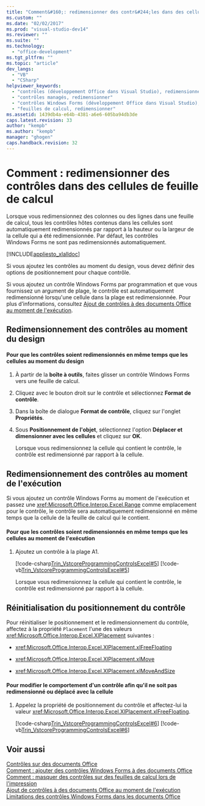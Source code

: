 ```yaml
---
title: "Comment&#160;: redimensionner des contr&#244;les dans des cellules de feuille de calcul | Microsoft Docs"
ms.custom: ""
ms.date: "02/02/2017"
ms.prod: "visual-studio-dev14"
ms.reviewer: ""
ms.suite: ""
ms.technology: 
  - "office-development"
ms.tgt_pltfrm: ""
ms.topic: "article"
dev_langs: 
  - "VB"
  - "CSharp"
helpviewer_keywords: 
  - "contrôles (développement Office dans Visual Studio), redimensionner"
  - "contrôles managés, redimensionner"
  - "contrôles Windows Forms (développement Office dans Visual Studio), redimensionner"
  - "feuilles de calcul, redimensionner"
ms.assetid: 1439db4a-e64b-4381-a6e6-605ba94db3de
caps.latest.revision: 33
author: "kempb"
ms.author: "kempb"
manager: "ghogen"
caps.handback.revision: 32
---
```

# Comment&#160;: redimensionner des contr&#244;les dans des cellules de feuille de calcul
  Lorsque vous redimensionnez des colonnes ou des lignes dans une feuille de calcul, tous les contrôles hôtes contenus dans les cellules sont automatiquement redimensionnés par rapport à la hauteur ou la largeur de la cellule qui a été redimensionnée.  Par défaut, les contrôles Windows Forms ne sont pas redimensionnés automatiquement.  
  
 [!INCLUDE[appliesto_xlalldoc](../vsto/includes/appliesto-xlalldoc-md.md)]  
  
 Si vous ajoutez les contrôles au moment du design, vous devez définir des options de positionnement pour chaque contrôle.  
  
 Si vous ajoutez un contrôle Windows Forms par programmation et que vous fournissez un argument de plage, le contrôle est automatiquement redimensionné lorsqu'une cellule dans la plage est redimensionnée.  Pour plus d’informations, consultez [Ajout de contrôles à des documents Office au moment de l'exécution](../vsto/adding-controls-to-office-documents-at-run-time.md).  
  
## Redimensionnement des contrôles au moment du design  
  
#### Pour que les contrôles soient redimensionnés en même temps que les cellules au moment du design  
  
1.  À partir de la **boîte à outils**, faites glisser un contrôle Windows Forms vers une feuille de calcul.  
  
2.  Cliquez avec le bouton droit sur le contrôle et sélectionnez **Format de contrôle**.  
  
3.  Dans la boîte de dialogue **Format de contrôle**, cliquez sur l'onglet **Propriétés**.  
  
4.  Sous **Positionnement de l'objet**, sélectionnez l'option **Déplacer et dimensionner avec les cellules** et cliquez sur **OK**.  
  
     Lorsque vous redimensionnez la cellule qui contient le contrôle, le contrôle est redimensionné par rapport à la cellule.  
  
## Redimensionnement des contrôles au moment de l'exécution  
 Si vous ajoutez un contrôle Windows Forms au moment de l'exécution et passez une <xref:Microsoft.Office.Interop.Excel.Range> comme emplacement pour le contrôle, le contrôle sera automatiquement redimensionné en même temps que la cellule de la feuille de calcul qui le contient.  
  
#### Pour que les contrôles soient redimensionnés en même temps que les cellules au moment de l'exécution  
  
1.  Ajoutez un contrôle à la plage A1.  
  
     [!code-csharp[Trin_VstcoreProgrammingControlsExcel#5](../snippets/csharp/VS_Snippets_OfficeSP/Trin_VstcoreProgrammingControlsExcel/CS/Sheet1.cs#5)]
     [!code-vb[Trin_VstcoreProgrammingControlsExcel#5](../snippets/visualbasic/VS_Snippets_OfficeSP/Trin_VstcoreProgrammingControlsExcel/VB/Sheet1.vb#5)]  
  
     Lorsque vous redimensionnez la cellule qui contient le contrôle, le contrôle est redimensionné par rapport à la cellule.  
  
## Réinitialisation du positionnement du contrôle  
 Pour réinitialiser le positionnement et le redimensionnement du contrôle, affectez à la propriété `Placement` l'une des valeurs <xref:Microsoft.Office.Interop.Excel.XlPlacement> suivantes :  
  
-   <xref:Microsoft.Office.Interop.Excel.XlPlacement.xlFreeFloating>  
  
-   <xref:Microsoft.Office.Interop.Excel.XlPlacement.xlMove>  
  
-   <xref:Microsoft.Office.Interop.Excel.XlPlacement.xlMoveAndSize>  
  
#### Pour modifier le comportement d'un contrôle afin qu'il ne soit pas redimensionné ou déplacé avec la cellule  
  
1.  Appelez la propriété de positionnement du contrôle et affectez\-lui la valeur <xref:Microsoft.Office.Interop.Excel.XlPlacement.xlFreeFloating>.  
  
     [!code-csharp[Trin_VstcoreProgrammingControlsExcel#6](../snippets/csharp/VS_Snippets_OfficeSP/Trin_VstcoreProgrammingControlsExcel/CS/Sheet1.cs#6)]
     [!code-vb[Trin_VstcoreProgrammingControlsExcel#6](../snippets/visualbasic/VS_Snippets_OfficeSP/Trin_VstcoreProgrammingControlsExcel/VB/Sheet1.vb#6)]  
  
## Voir aussi  
 [Contrôles sur des documents Office](../vsto/controls-on-office-documents.md)   
 [Comment : ajouter des contrôles Windows Forms à des documents Office](../vsto/how-to-add-windows-forms-controls-to-office-documents.md)   
 [Comment : masquer des contrôles sur des feuilles de calcul lors de l'impression](../vsto/how-to-hide-controls-on-worksheets-when-printing.md)   
 [Ajout de contrôles à des documents Office au moment de l'exécution](../vsto/adding-controls-to-office-documents-at-run-time.md)   
 [Limitations des contrôles Windows Forms dans les documents Office](../vsto/limitations-of-windows-forms-controls-on-office-documents.md)  
  
  